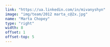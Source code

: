 ```yaml
---
link: "https://ua.linkedin.com/in/mivanyshyn"
image: "img/team/2012 marta_c@2x.jpg"
name: "Marta Chopey"
type: "right"
width: 8
offset: 1
offset-top: 5
---
```

